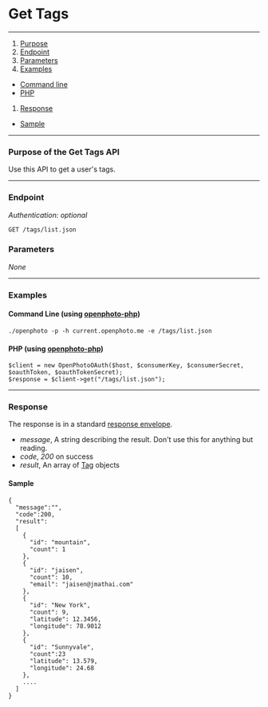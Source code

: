 Get Tags
=======================


----------------------------------------

1. [Purpose][purpose]
1. [Endpoint][endpoint]
1. [Parameters][parameters]
1. [Examples][examples]
  * [Command line][example-cli]
  * [PHP][example-php]
1. [Response][response]
  * [Sample][sample]

----------------------------------------

<a name="purpose"></a>
### Purpose of the Get Tags API

Use this API to get a user's tags.

----------------------------------------

<a name="endpoint"></a>
### Endpoint

_Authentication: optional_

    GET /tags/list.json

<a name="parameters"></a>
### Parameters

_None_

----------------------------------------

<a name="examples"></a>
### Examples

<a name="example-cli"></a>
#### Command Line (using [openphoto-php][openphoto-php])

    ./openphoto -p -h current.openphoto.me -e /tags/list.json

<a name="example-php"></a>
#### PHP (using [openphoto-php][openphoto-php])

    $client = new OpenPhotoOAuth($host, $consumerKey, $consumerSecret, $oauthToken, $oauthTokenSecret);
    $response = $client->get("/tags/list.json");

----------------------------------------

<a name="response"></a>
### Response

The response is in a standard [response envelope](http://theopenphotoproject.org/documentation/api/Envelope).

* _message_, A string describing the result. Don't use this for anything but reading.
* _code_, _200_ on success
* _result_, An array of [Tag][Tag] objects

<a name="sample"></a>
#### Sample

    {
      "message":"",
      "code":200,
      "result":
      [
        {
          "id": "mountain",
          "count": 1
        },
        {
          "id": "jaisen",
          "count": 10,
          "email": "jaisen@jmathai.com"
        },
        {
          "id": "New York",
          "count": 9,
          "latitude": 12.3456,
          "longitude": 78.9012
        },
        {
          "id": "Sunnyvale",
          "count":23
          "latitude": 13.579,
          "longitude": 24.68
        },
        ....
      ]
    }


[Tag]: ../schemas/Tag.markdown
[purpose]: #purpose
[endpoint]: #endpoint
[parameters]: #parameters
[examples]: #examples
[example-cli]: #example-cli
[example-php]: #example-php
[response]: #response
[sample]: #sample
[openphoto-php]: https://github.com/openphoto/openphoto-php
